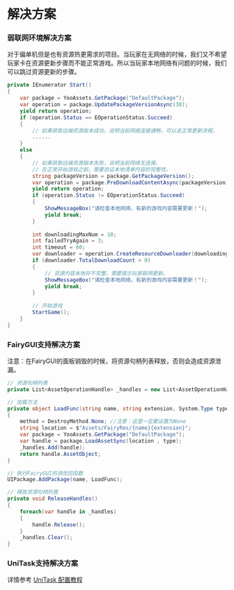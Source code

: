 # 解决方案

### 弱联网环境解决方案

对于偏单机但是也有资源热更需求的项目。当玩家在无网络的时候，我们又不希望玩家卡在资源更新步骤而不能正常游戏。所以当玩家本地网络有问题的时候，我们可以跳过资源更新的步骤。

````c#
private IEnumerator Start()
{
    var package = YooAssets.GetPackage("DefaultPackage");
    var operation = package.UpdatePackageVersionAsync(30);
    yield return operation;
    if (operation.Status == EOperationStatus.Succeed)
    {
        // 如果获取远端资源版本成功，说明当前网络连接通畅，可以走正常更新流程。
        ......
    }
    else
    {
        // 如果获取远端资源版本失败，说明当前网络无连接。
        // 在正常开始游戏之前，需要验证本地清单内容的完整性。
        string packageVersion = package.GetPackageVersion();
        var operation = package.PreDownloadContentAsync(packageVersion);
        yield return operation;
        if (operation.Status != EOperationStatus.Succeed)
        {
            ShowMessageBox("请检查本地网络，有新的游戏内容需要更新！");
            yield break;
        }
        
        int downloadingMaxNum = 10;
        int failedTryAgain = 3;
        int timeout = 60;
        var downloader = operation.CreateResourceDownloader(downloadingMaxNum, failedTryAgain, timeout);
        if (downloader.TotalDownloadCount > 0)   
        {
            // 资源内容本地并不完整，需要提示玩家联网更新。
            ShowMessageBox("请检查本地网络，有新的游戏内容需要更新！");
            yield break;
        }
        
        // 开始游戏
        StartGame();
    }
}
````

### FairyGUI支持解决方案

注意：在FairyGUI的面板销毁的时候，将资源句柄列表释放，否则会造成资源泄漏。

````c#
// 资源句柄列表
private List<AssetOperationHandle> _handles = new List<AssetOperationHandle>(100);

// 加载方法
private object LoadFunc(string name, string extension, System.Type type, out DestroyMethod method)
{
    method = DestroyMethod.None; //注意：这里一定要设置为None
    string location = $"Assets/FairyRes/{name}{extension}";
    var package = YooAssets.GetPackage("DefaultPackage");
    var handle = package.LoadAssetSync(location , type);
    _handles.Add(handle);
    return handle.AssetObject;
}

// 执行FairyGUI的添加包函数
UIPackage.AddPackage(name, LoadFunc);

// 释放资源句柄列表
private void ReleaseHandles()
{
    foreach(var handle in _handles)
    {
        handle.Release();
    }
    _handles.Clear();
}
````

### UniTask支持解决方案

详情参考 [UniTask 配置教程](https://github.com/tuyoogame/YooAsset/tree/main/Assets/YooAsset/Samples~/UniTask%20Sample/README.md)
